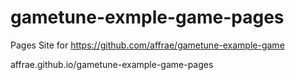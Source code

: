 # gametune-exmple-game-pages

Pages Site for https://github.com/affrae/gametune-example-game

affrae.github.io/gametune-example-game-pages

